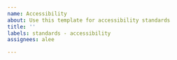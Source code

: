 ```yaml
---
name: Accessibility
about: Use this template for accessibility standards
title: ''
labels: standards - accessibility
assignees: alee

---
```



